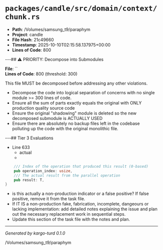 # `packages/candle/src/domain/context/chunk.rs`

- **Path**: /Volumes/samsung_t9/paraphym
- **Project**: candle
- **File Hash**: 21c49660  
- **Timestamp**: 2025-10-10T02:15:58.137975+00:00  
- **Lines of Code**: 800

---## ⚠️ PRIORITY: Decompose into Submodules

**File**: ``  
**Lines of Code**: 800 (threshold: 300)

This file MUST be decomposed before addressing any other violations.

- Decompose the code into logical separation of concerns with no single module >= 300 lines of code. 
- Ensure all the sum of parts exactly equals the original with ONLY production quality source code
- Ensure the original "shadowing" module is deleted so the new decomposed submodule is ACTUALLY USED
- Ensure there are absolutely no backup files left in the codebase polluting up the code with the original monolithic file.

---## Tier 3 Evaluations


- Line 633
  - actual
  - 

```rust
    /// Index of the operation that produced this result (0-based)
    pub operation_index: usize,
    /// The actual result from the parallel operation
    pub result: T,
}
```

- is this actually a non-production indicator or a false positive? If false positive, remove it from the task file.
- If IT IS a non-production fake, fabrication, incomplete, dangeours or lacking implementation: add detailed notes explaining the issue and plan out the necessary replacement work in sequential steps. 
- Update this section of the task file with the notes and plan.

---

*Generated by kargo-turd 0.1.0*

/Volumes/samsung_t9/paraphym